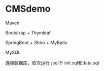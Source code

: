 # CMSdemo

Maven

Bootstrap + Thymleaf

SpringBoot + Shiro + MyBatis

MySQL

连接数据库，依次运行 /sql下 init.sql和data.sql